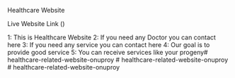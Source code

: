 Healthcare Website

Live Website Link ()


1: This is Healthcare Website 
2: If you need any Doctor you can contact here
3: If you need any service you can contact here
4: Our goal is to provide good service
5: You can receive services like your progeny#   h e a l t h c a r e - r e l a t e d - w e b s i t e - o n u p r o y  
 #   h e a l t h c a r e - r e l a t e d - w e b s i t e - o n u p r o y  
 #   h e a l t h c a r e - r e l a t e d - w e b s i t e - o n u p r o y  
 